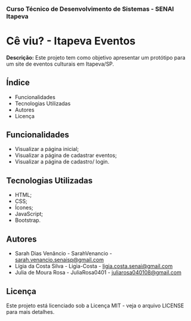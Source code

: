 ### Curso Técnico de Desenvolvimento de Sistemas - SENAI Itapeva
# Cê viu? - Itapeva Eventos
**Descrição:**
Este projeto tem como objetivo apresentar um protótipo para um site de eventos culturais em Itapeva/SP.
## Índice
- Funcionalidades
- Tecnologias Utilizadas
- Autores
- Licença
## Funcionalidades
 - Visualizar a página inicial;
 - Visualizar a página de cadastrar eventos;
 - Visualizar a página de cadastro/ login.
## Tecnologias Utilizadas
 - HTML;
 - CSS;
 - Ícones;
 - JavaScript;
 - Bootstrap.
## Autores
- Sarah Dias Venâncio - SarahVenancio - sarah.venancio.senaisp@gmail.com
- Lígia da Costa Silva - Ligia-Costa - ligia.costa.senai@gmail.com
- Julia de Moura Rosa - JuliaRosa0401 - juliarosa040108@gmail.com
## Licença
Este projeto está licenciado sob a Licença MIT - veja o arquivo LICENSE para mais detalhes.